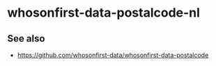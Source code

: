 # whosonfirst-data-postalcode-nl

## See also

* https://github.com/whosonfirst-data/whosonfirst-data-postalcode

